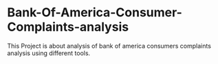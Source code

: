 # Bank-Of-America-Consumer-Complaints-analysis
This Project is about analysis of bank of america consumers complaints analysis using different tools.
